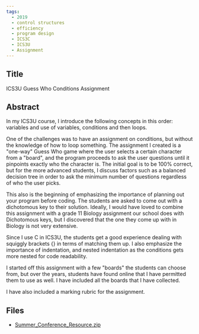 ```yaml
---
tags:
  - 2019
  - control structures
  - efficiency
  - program design
  - ICS3C
  - ICS3U
  - Assignment
---
```

    
## Title

ICS3U Guess Who Conditions Assignment

## Abstract

In my ICS3U course, I introduce the following concepts in this order:  variables and use of variables, conditions and then loops.

One of the challenges was to have an assignment on conditions, but without the knowledge of how to loop something.  The assignment I created is a "one-way" Guess Who game where the user selects a certain character from a "board", and the program proceeds to ask the user questions until it pinpoints exactly who the character is.  The initial goal is to be 100% correct, but for the more advanced students, I discuss factors such as a balanced decision tree in order to ask the minimum number of questions regardless of who the user picks.

This also is the beginning of emphasizing the importance of planning out your program before coding.  The students are asked to come out with a dichotomous key to their solution.  Ideally, I would have loved to combine this assignment with a grade 11 Biology assignment our school does with Dichotomous keys, but I discovered that the one they come up with in Biology is not very extensive.

Since I use C in ICS3U, the students get a good experience dealing with squiggly brackets {} in terms of matching them up.  I also emphasize the importance of indentation, and nested indentation as the conditions gets more nested for code readability.

I started off this assignment with a few "boards" the students can choose from, but over the years, students have found online that I have permitted them to use as well.  I have included all the boards that I have collected.

I have also included a marking rubric for the assignment.

## Files

- [Summer_Conference_Resource.zip](https://www.russellgordon.ca/acse/cemc-cse-resources/resources/2019/John_Tam/Summer_Conference_Resource.zip)
